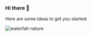 ### Hi there 👋



Here are some ideas to get you started:


![waterfall-nature](https://user-images.githubusercontent.com/124024793/235840143-ba34c19d-7060-4a40-be14-5706a0ebecdc.gif)
